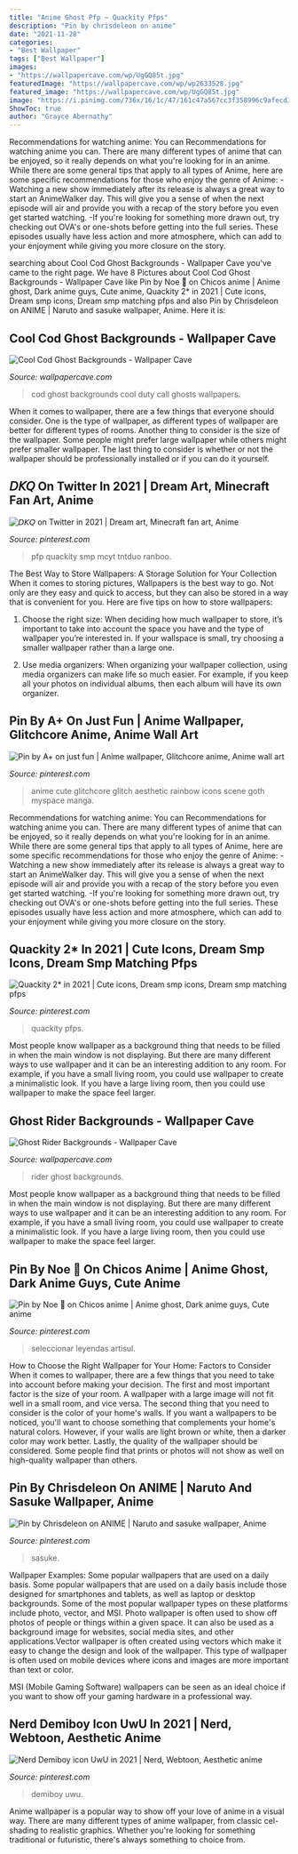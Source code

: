 ```yaml
---
title: "Anime Ghost Pfp ~ Quackity Pfps"
description: "Pin by chrisdeleon on anime"
date: "2021-11-28"
categories:
- "Best Wallpaper"
tags: ["Best Wallpaper"]
images:
- "https://wallpapercave.com/wp/UgGQ85t.jpg"
featuredImage: "https://wallpapercave.com/wp/wp2633528.jpg"
featured_image: "https://wallpapercave.com/wp/UgGQ85t.jpg"
image: "https://i.pinimg.com/736x/16/1c/47/161c47a567cc3f358996c9afecd384bf.jpg"
ShowToc: true
author: "Grayce Abernathy"
---
```



Recommendations for watching anime: You can
Recommendations for watching anime you can. There are many different types of anime that can be enjoyed, so it really depends on what you're looking for in an anime. While there are some general tips that apply to all types of Anime, here are some specific recommendations for those who enjoy the genre of Anime: 
-Watching a new show immediately after its release is always a great way to start an AnimeWalker day. This will give you a sense of when the next episode will air and provide you with a recap of the story before you even get started watching. 
-If you're looking for something more drawn out, try checking out OVA's or one-shots before getting into the full series. These episodes usually have less action and more atmosphere, which can add to your enjoyment while giving you more closure on the story.

	

		
searching about Cool Cod Ghost Backgrounds - Wallpaper Cave you've came to the right page. We have 8 Pictures about Cool Cod Ghost Backgrounds - Wallpaper Cave like Pin by Noe 💫 on Chicos anime | Anime ghost, Dark anime guys, Cute anime, Quackity 2* in 2021 | Cute icons, Dream smp icons, Dream smp matching pfps and also Pin by Chrisdeleon on ANIME | Naruto and sasuke wallpaper, Anime. Here it is:
		
    
## Cool Cod Ghost Backgrounds - Wallpaper Cave

<img loading=lazy src="https://wallpapercave.com/wp/wp2633528.jpg" onerror="this.onerror=null;this.src='https://tse4.mm.bing.net/th?id=OIP.UCR0pk7_GS4bLklysDuQPgHaEo&amp;pid=15.1';" alt="Cool Cod Ghost Backgrounds - Wallpaper Cave">

_Source: wallpapercave.com_

>cod ghost backgrounds cool duty call ghosts wallpapers. 

	

When it comes to wallpaper, there are a few things that everyone should consider. One is the type of wallpaper, as different types of wallpaper are better for different types of rooms. Another thing to consider is the size of the wallpaper. Some people might prefer large wallpaper while others might prefer smaller wallpaper. The last thing to consider is whether or not the wallpaper should be professionally installed or if you can do it yourself.

    
## 𝘋𝘒𝘘 On Twitter In 2021 | Dream Art, Minecraft Fan Art, Anime

<img loading=lazy src="https://i.pinimg.com/736x/85/8b/08/858b08732050e9c4bcef059514074cde.jpg" onerror="this.onerror=null;this.src='https://tse2.mm.bing.net/th?id=OIP.9MVBOt2njiriqvZY_OM3EAHaHa&amp;pid=15.1';" alt="𝘋𝘒𝘘 on Twitter in 2021 | Dream art, Minecraft fan art, Anime">

_Source: pinterest.com_

>pfp quackity smp mcyt tntduo ranboo. 

	

The Best Way to Store Wallpapers: A Storage Solution for Your Collection
When it comes to storing pictures, Wallpapers is the best way to go. Not only are they easy and quick to access, but they can also be stored in a way that is convenient for you. Here are five tips on how to store wallpapers:
1) Choose the right size: When deciding how much wallpaper to store, it’s important to take into account the space you have and the type of wallpaper you’re interested in. If your wallspace is small, try choosing a smaller wallpaper rather than a large one.

2) Use media organizers: When organizing your wallpaper collection, using media organizers can make life so much easier. For example, if you keep all your photos on individual albums, then each album will have its own organizer.

    
## Pin By A+ On Just Fun | Anime Wallpaper, Glitchcore Anime, Anime Wall Art

<img loading=lazy src="https://i.pinimg.com/736x/cb/84/51/cb8451d750ddab27825a53d2f2e50bde.jpg" onerror="this.onerror=null;this.src='https://tse1.mm.bing.net/th?id=OIP.QxgK-qlUIh7CUMN_s19p9QHaHa&amp;pid=15.1';" alt="Pin by A+ on just fun | Anime wallpaper, Glitchcore anime, Anime wall art">

_Source: pinterest.com_

>anime cute glitchcore glitch aesthetic rainbow icons scene goth myspace manga. 

	

Recommendations for watching anime: You can
Recommendations for watching anime you can. There are many different types of anime that can be enjoyed, so it really depends on what you're looking for in an anime. While there are some general tips that apply to all types of Anime, here are some specific recommendations for those who enjoy the genre of Anime: 
-Watching a new show immediately after its release is always a great way to start an AnimeWalker day. This will give you a sense of when the next episode will air and provide you with a recap of the story before you even get started watching. 
-If you're looking for something more drawn out, try checking out OVA's or one-shots before getting into the full series. These episodes usually have less action and more atmosphere, which can add to your enjoyment while giving you more closure on the story.

    
## Quackity 2* In 2021 | Cute Icons, Dream Smp Icons, Dream Smp Matching Pfps

<img loading=lazy src="https://i.pinimg.com/736x/eb/d7/ec/ebd7ec3f9a1e4e8730a561d19195df81.jpg" onerror="this.onerror=null;this.src='https://tse1.mm.bing.net/th?id=OIP.-An3tt5g40-5XUoELDwzEAHaHa&amp;pid=15.1';" alt="Quackity 2* in 2021 | Cute icons, Dream smp icons, Dream smp matching pfps">

_Source: pinterest.com_

>quackity pfps. 

	

Most people know wallpaper as a background thing that needs to be filled in when the main window is not displaying. But there are many different ways to use wallpaper and it can be an interesting addition to any room. For example, if you have a small living room, you could use wallpaper to create a minimalistic look. If you have a large living room, then you could use wallpaper to make the space feel larger.

    
## Ghost Rider Backgrounds - Wallpaper Cave

<img loading=lazy src="https://wallpapercave.com/wp/UgGQ85t.jpg" onerror="this.onerror=null;this.src='https://tse1.mm.bing.net/th?id=OIP.xmLSJLxq4p9i0ZwvS7tBggHaFj&amp;pid=15.1';" alt="Ghost Rider Backgrounds - Wallpaper Cave">

_Source: wallpapercave.com_

>rider ghost backgrounds. 

	

Most people know wallpaper as a background thing that needs to be filled in when the main window is not displaying. But there are many different ways to use wallpaper and it can be an interesting addition to any room. For example, if you have a small living room, you could use wallpaper to create a minimalistic look. If you have a large living room, then you could use wallpaper to make the space feel larger.

    
## Pin By Noe 💫 On Chicos Anime | Anime Ghost, Dark Anime Guys, Cute Anime

<img loading=lazy src="https://i.pinimg.com/736x/16/1c/47/161c47a567cc3f358996c9afecd384bf.jpg" onerror="this.onerror=null;this.src='https://tse3.mm.bing.net/th?id=OIP.ak75O3UnRra3yjPVHP8sswHaHa&amp;pid=15.1';" alt="Pin by Noe 💫 on Chicos anime | Anime ghost, Dark anime guys, Cute anime">

_Source: pinterest.com_

>seleccionar leyendas artisul. 

	

How to Choose the Right Wallpaper for Your Home: Factors to Consider
When it comes to wallpaper, there are a few things that you need to take into account before making your decision. The first and most important factor is the size of your room. A wallpaper with a large image will not fit well in a small room, and vice versa. 
The second thing that you need to consider is the color of your home's walls. If you want a wallpapers to be noticed, you'll want to choose something that complements your home's natural colors. However, if your walls are light brown or white, then a darker color may work better. 
Lastly, the quality of the wallpaper should be considered. Some people find that prints or photos will not show as well on high-quality wallpaper than others.

    
## Pin By Chrisdeleon On ANIME | Naruto And Sasuke Wallpaper, Anime

<img loading=lazy src="https://i.pinimg.com/736x/98/9d/58/989d584c72298973b832022fa4c4f47e.jpg" onerror="this.onerror=null;this.src='https://tse2.mm.bing.net/th?id=OIP.m_93bdQGHQP73pZQk6v5QQHaHa&amp;pid=15.1';" alt="Pin by Chrisdeleon on ANIME | Naruto and sasuke wallpaper, Anime">

_Source: pinterest.com_

>sasuke. 

	

Wallpaper Examples: Some popular wallpapers that are used on a daily basis.
Some popular wallpapers that are used on a daily basis include those designed for smartphones and tablets, as well as laptop or desktop backgrounds. Some of the most popular wallpaper types on these platforms include photo, vector, and MSI. 
Photo wallpaper is often used to show off photos of people or things within a given space. It can also be used as a background image for websites, social media sites, and other applications.Vector wallpaper is often created using vectors which make it easy to change the design and look of the wallpaper. This type of wallpaper is often used on mobile devices where icons and images are more important than text or color. 

MSI (Mobile Gaming Software) wallpapers can be seen as an ideal choice if you want to show off your gaming hardware in a professional way.

    
## Nerd Demiboy Icon UwU In 2021 | Nerd, Webtoon, Aesthetic Anime

<img loading=lazy src="https://i.pinimg.com/736x/f4/c0/1f/f4c01fd6694bd2bd586c52c5870d50f4.jpg" onerror="this.onerror=null;this.src='https://tse4.mm.bing.net/th?id=OIP.VoSsqIOq3abBg7Atmi2vSgHaHa&amp;pid=15.1';" alt="Nerd Demiboy icon UwU in 2021 | Nerd, Webtoon, Aesthetic anime">

_Source: pinterest.com_

>demiboy uwu. 

	

Anime wallpaper is a popular way to show off your love of anime in a visual way. There are many different types of anime wallpaper, from classic cel-shading to realistic graphics. Whether you're looking for something traditional or futuristic, there's always something to choice from.

